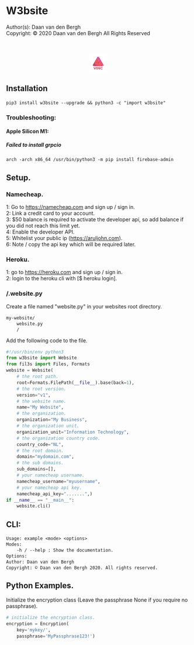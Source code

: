 # W3bsite
Author(s):  Daan van den Bergh<br>
Copyright:  © 2020 Daan van den Bergh All Rights Reserved<br>
<br>
<br>
<p align="center">
  <img src="https://raw.githubusercontent.com/vandenberghinc/public-storage/master/vandenberghinc/icon/icon.png" alt="Bergh-Encryption" width="50"/>
</p>

## Installation
	pip3 install w3bsite --upgrade && python3 -c "import w3bsite"
### Troubleshooting:
#### Apple Silicon M1:
##### Failed to install grpcio
	arch -arch x86_64 /usr/bin/python3 -m pip install firebase-admin

## Setup.

### Namecheap.
1: Go to https://namecheap.com and sign up / sign in.  <br>
2: Link a credit card to your account. <br>
3: $50 balance is required to activate the developer api, so add balance if you did not reach this limit yet. <br>
4: Enable the developer API. <br>
5: Whitelist your public ip (https://aruljohn.com). <br>
6: Note / copy the api key which will be required later. <br>

### Heroku.
1: go to https://heroku.com and sign up / sign in.  <br>
2: login to the heroku cli with [$ heroku login]. <br>

### /.website.py
Create a file named "website.py" in your websites root directory.
	
	my-website/
		website.py
		/

Add the following code to the file.
```python
#!/usr/bin/env python3
from w3bsite import Website
from fil3s import Files, Formats
website = Website(
	# the root path.
	root=Formats.FilePath(__file__).base(back=1),
	# the root version.
	version="v1",
	# the website name.
	name="My Website",
	# the organization.
	organization="My Business",
	# the organization unit.
	organization_unit="Information Technology",
	# the organization country code.
	country_code="NL",
	# the root domain.
	domain="mydomain.com",
	# the sub domains.
	sub_domains=[],
	# your namecheap username.
	namecheap_username="myusername",
	# your namecheap api key.
	namecheap_api_key=".......",)
if __name__ == "__main__":
	website.cli()
```

## CLI:
	Usage: example <mode> <options> 
	Modes:
	    -h / --help : Show the documentation.
	Options:
	Author: Daan van den Bergh 
	Copyright: © Daan van den Bergh 2020. All rights reserved.

## Python Examples.

Initialize the encryption class (Leave the passphrase None if you require no passphrase).
```python
# initialize the encryption class.
encryption = Encryption(
	key='mykey/',
	passphrase='MyPassphrase123!')
```
